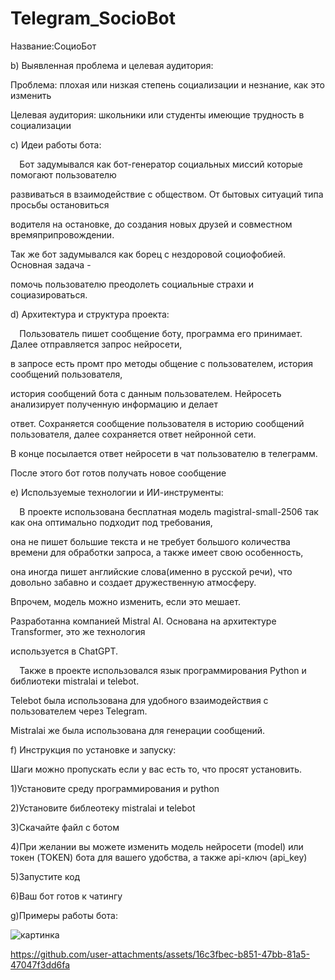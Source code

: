 # Telegram_SocioBot

Название:СоциоБот

b) Выявленная проблема и целевая аудитория:

Проблема: плохая или низкая степень социализации и незнание, как это изменить

Целевая аудитория: школьники или студенты имеющие трудность в социализации

c) Идеи работы бота:

`  `Бот задумывался как бот-генератор социальных миссий которые помогают пользователю 

развиваться в взаимодействие с обществом. От бытовых ситуаций типа просьбы остановиться

водителя на остановке, до создания новых друзей и совместном времяприпровождении.

Так же бот задумывался как борец с нездоровой социофобией. Основная задача -

помочь пользователю преодолеть социальные страхи и социазироваться.

d) Архитектура и структура проекта:

`  `Пользователь пишет сообщение боту, программа его принимает. Далее отправляется запрос нейросети,

в запросе есть промт про методы общение с пользователем, история сообщений пользователя,

история сообщений бота с данным пользователем. Нейросеть анализирует полученную информацию и делает 

ответ. Сохраняется сообщение пользователя в историю сообщений пользователя, далее сохраняется ответ нейронной сети.

В конце посылается ответ нейросети в чат пользователю в телеграмм.

После этого бот готов получать новое сообщение

e) Используемые технологии и ИИ-инструменты:

`  `В проекте использована бесплатная модель magistral-small-2506 так как она оптимально подходит под требования,

она не пишет большие текста и не требует большого количества времени для обработки запроса, а также имеет свою особенность,

она иногда пишет английские слова(именно в русской речи), что довольно забавно и создает дружественную атмосферу.

Впрочем, модель можно изменить, если это мешает.

Разработанна компанией Mistral AI. Основана на архитектуре Transformer, это же технология

используется в ChatGPT.

`  `Также в проекте использовался язык программирования Python и библиотеки mistralai и telebot.

Telebot была использована для удобного взаимодействия с пользователем через Telegram.

Mistralai же была использована для генерации сообщений.

f) Инструкция по установке и запуску:

Шаги можно пропускать если у вас есть то, что просят установить.

1)Установите среду программирования и python

2)Установите библеотеку mistralai и telebot

3)Скачайте файл с ботом

4)При желании вы можете изменить модель нейросети (model) или токен (TOKEN) бота для вашего удобства, а также api-ключ (api\_key)


5)Запустите код

6)Ваш бот готов к чатингу

g)Примеры работы бота:

![картинка](https://github.com/user-attachments/assets/a8d5e790-539d-4196-b445-6548ba42a7b4)


https://github.com/user-attachments/assets/16c3fbec-b851-47bb-81a5-47047f3dd6fa
